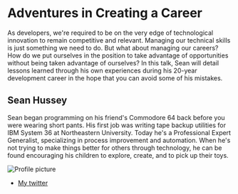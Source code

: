 # Adventures in Creating a Career

As developers, we're required to be on the very edge of technological innovation to remain competitive and relevant. Managing our technical skills is just something we need to do. But what about managing our careers? How do we put ourselves in the position to take advantage of opportunities without being taken advantage of ourselves? In this talk, Sean will detail lessons learned through his own experiences during his 20-year development career in the hope that you can avoid some of his mistakes.

## Sean Hussey

Sean began programming on his friend's Commodore 64 back before you were wearing short pants. His first job was writing tape backup utilities for IBM System 36 at Northeastern University. Today he's a Professional Expert Generalist, specializing in process improvement and automation. When he's not trying to make things better for others through technology, he can be found encouraging his children to explore, create, and to pick up their toys.

![Profile picture](https://raw.github.com/seanhussey/rubyconfau-2014-cfp/master/talk-sean_hussey-adventures_in_creating_a_career/profile_picture.jpg)

- [My twitter](https://twitter.com/seanhussey)
